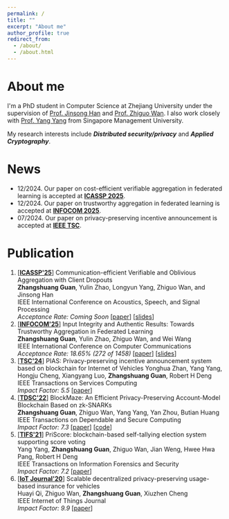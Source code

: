 ```yaml
---
permalink: /
title: ""
excerpt: "About me"
author_profile: true
redirect_from: 
  - /about/
  - /about.html
---
```


# About me

I'm a PhD student in Computer Science at Zhejiang University under the supervision of [Prof. Jinsong Han](https://person.zju.edu.cn/en/hanjinsong) and [Prof. Zhiguo Wan](https://scholar.google.com/citations?user=8D7Vh20AAAAJ&hl=en). I also work closely with [Prof. Yang Yang](https://scholar.google.com/citations?user=QkzqbckAAAAJ&hl=en) from Singapore Management University.

My research interests include ***Distributed security/privacy*** and ***Applied Cryptography***. 

# News
- 12/2024. Our paper on cost-efficient verifiable aggregation in federated learning is accepted at **[ICASSP 2025](https://2025.ieeeicassp.org/)**.
- 12/2024. Our paper on trustworthy aggregation in federated learning is accepted at **[INFOCOM 2025](https://infocom2025.ieee-infocom.org/)**.
- 07/2024. Our paper on  privacy-preserving incentive announcement is accepted at **[IEEE TSC](https://ieeexplore.ieee.org/abstract/document/10584310)**.

# Publication
1. [**[ICASSP'25](https://2025.ieeeicassp.org/)**] Communication-efficient Verifiable and Oblivious Aggregation with Client Dropouts  
   **Zhangshuang Guan**, Yulin Zhao, Longyun Yang, Zhiguo Wan, and Jinsong Han  
   IEEE International Conference on Acoustics, Speech, and Signal Processing  
   *Acceptance Rate: Coming Soon* [[paper]()] [[slides]()]  
1. [**[INFOCOM'25](https://infocom2025.ieee-infocom.org/)**] Input Integrity and Authentic Results: Towards Trustworthy Aggregation in Federated Learning  
   **Zhangshuang Guan**, Yulin Zhao, Zhiguo Wan, and Wei Wang  
   IEEE International Conference on Computer Communications  
   *Acceptance Rate: 18.65% (272 of 1458)* [[paper]()] [[slides]()]  
1. [**[TSC'24](https://ieeexplore.ieee.org/xpl/RecentIssue.jsp?punumber=4629386)**] PIAS: Privacy-preserving incentive announcement system based on blockchain for Internet of Vehicles
   Yonghua Zhan, Yang Yang, Hongju Cheng, Xiangyang Luo, **Zhangshuang Guan**, Robert H Deng   
   IEEE Transactions on Services Computing  
   *Impact Factor: 5.5* [[paper](https://ieeexplore.ieee.org/abstract/document/10584310)]  
1. [**[TDSC'22](https://ieeexplore.ieee.org/xpl/RecentIssue.jsp?punumber=8858)**] BlockMaze: An Efficient Privacy-Preserving Account-Model Blockchain Based on zk-SNARKs <br>
   **Zhangshuang Guan**, Zhiguo Wan, Yang Yang, Yan Zhou, Butian Huang <br>
   IEEE Transactions on Dependable and Secure Computing <br>
   *Impact Factor: 7.3* [[paper](https://ieeexplore.ieee.org/abstract/document/9200775)] [[code](https://github.com/Agzs/BlockMaze)]
1. [**[TIFS'21](https://ieeexplore.ieee.org/xpl/aboutJournal.jsp?punumber=10206)**] PriScore: blockchain-based self-tallying election system supporting score voting <br>
   Yang Yang, **Zhangshuang Guan**, Zhiguo Wan, Jian Weng, Hwee Hwa Pang, Robert H Deng <br>
   IEEE Transactions on Information Forensics and Security <br>
   *Impact Factor: 7.2* [[paper](https://ieeexplore.ieee.org/abstract/document/9524681)] 
1. [**[IoT Journal'20](https://ieeexplore.ieee.org/xpl/RecentIssue.jsp?punumber=6488907)**] Scalable decentralized privacy-preserving usage-based insurance for vehicles <br>
   Huayi Qi, Zhiguo Wan, **Zhangshuang Guan**, Xiuzhen Cheng <br>
   IEEE Internet of Things Journal <br>
   *Impact Factor: 9.9* [[paper](https://ieeexplore.ieee.org/abstract/document/9210591)] 
